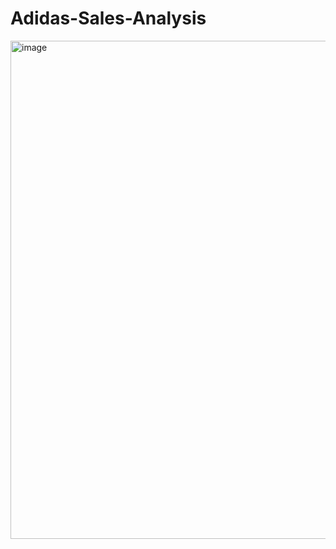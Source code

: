 # Adidas-Sales-Analysis

<img width="1387" height="797" alt="image" src="https://github.com/user-attachments/assets/8670bd0d-d5b4-4ccc-a5e9-8c672c089387" />
